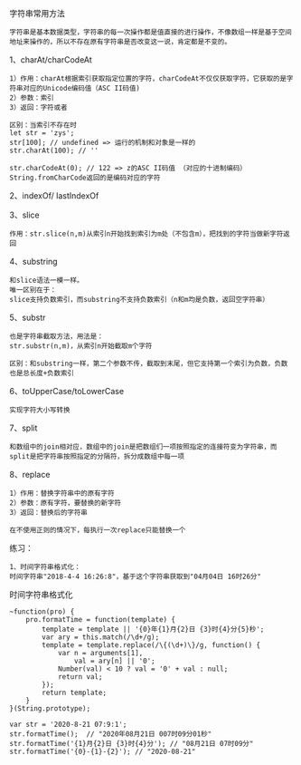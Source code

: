 字符串常用方法

```
字符串是基本数据类型，字符串的每一次操作都是值直接的进行操作，不像数组一样是基于空间地址来操作的，所以不存在原有字符串是否改变这一说，肯定都是不变的。
```

1、charAt/charCodeAt

```
1）作用：charAt根据索引获取指定位置的字符，charCodeAt不仅仅获取字符，它获取的是字符串对应的Unicode编码值（ASC II码值)
2）参数：索引
3）返回：字符或者

区别：当索引不存在时
let str = 'zys';
str[100]; // undefined => 运行的机制和对象是一样的
str.charAt(100); // ''

str.charCodeAt(0); // 122 => z的ASC II码值 （对应的十进制编码）
String.fromCharCode返回的是编码对应的字符
```

2、indexOf/ lastIndexOf

3、slice

```
作用：str.slice(n,m)从索引n开始找到索引为m处（不包含m），把找到的字符当做新字符返回
```

4、substring

```
和slice语法一模一样。
唯一区别在于：
slice支持负数索引，而substring不支持负数索引（n和m均是负数，返回空字符串）
```

5、substr

```
也是字符串截取方法，用法是：
str.substr(n,m)，从索引n开始截取m个字符

区别：和substring一样，第二个参数不传，截取到末尾，但它支持第一个索引为负数，负数也是总长度+负数索引
```

6、toUpperCase/toLowerCase

```
实现字符大小写转换
```

7、split

```
和数组中的join相对应，数组中的join是把数组们一项按照指定的连接符变为字符串，而split是把字符串按照指定的分隔符，拆分成数组中每一项
```

8、replace

```
1）作用：替换字符串中的原有字符
2）参数：原有字符，要替换的新字符
3）返回：替换后的字符串

在不使用正则的情况下，每执行一次replace只能替换一个
```

练习：

```
1、时间字符串格式化：
时间字符串"2018-4-4 16:26:8"，基于这个字符串获取到"04月04日 16时26分"
```

时间字符串格式化

```
~function(pro) {
	pro.formatTime = function(template) {
		template = template || '{0}年{1}月{2}日 {3}时{4}分{5}秒';
		var ary = this.match(/\d+/g);
		template = template.replace(/\{(\d+)\}/g, function() {
			var n = arguments[1],
				val = ary[n] || '0';
			Number(val) < 10 ? val = '0' + val : null;
			return val;
		});
		return template;
	}
}(String.prototype);

var str = '2020-8-21 07:9:1';
str.formatTime();  // "2020年08月21日 007时09分01秒"
str.formatTime('{1}月{2}日 {3}时{4}分'); // "08月21日 07时09分"
str.formatTime('{0}-{1}-{2}'); // "2020-08-21"
```

